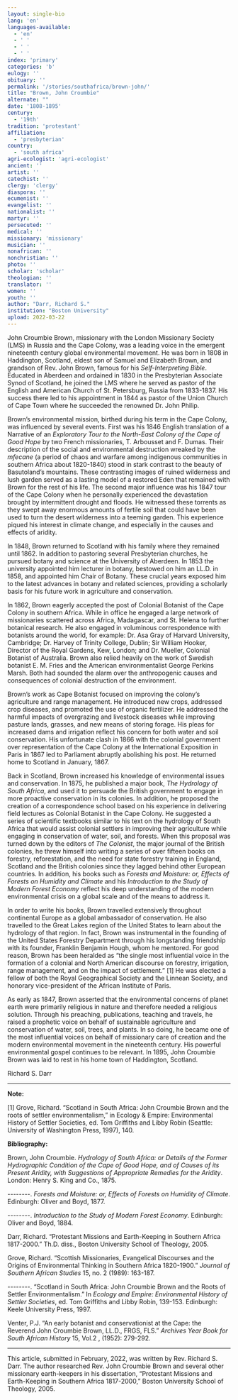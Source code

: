 ```yaml
---
layout: single-bio
lang: 'en'
languages-available:
  - 'en'
  - ' '
  - ' '
  - ' '
index: 'primary'
categories: 'b'
eulogy: ''
obituary: ''
permalink: '/stories/southafrica/brown-john/'
title: "Brown, John Croumbie"
alternate: ""
date: '1808-1895'
century:
  - '19th'
tradition: 'protestant'
affiliation:
  - 'presbyterian'
country:
  - 'south africa'
agri-ecologist: 'agri-ecologist'
ancient: ''
artist: ''
catechist: ''
clergy: 'clergy'
diaspora: ''
ecumenist: ''
evangelist: ''
nationalist: ''
martyr: ''
persecuted: ''
medical: ''
missionary: 'missionary'
musician: ''
nonafrican: ''
nonchristian: ''
photo: ''
scholar: 'scholar'
theologian: ''
translator: ''
women: ''
youth: ''
author: "Darr, Richard S."
institution: "Boston University"
upload: 2022-03-22
---
```


John Croumbie Brown, missionary with the London Missionary Society (LMS) in Russia and the Cape Colony, was a leading voice in the emergent nineteenth century global environmental movement. He was born in 1808 in Haddington, Scotland, eldest son of Samuel and Elizabeth Brown, and grandson of Rev. John Brown, famous for his *Self-Interpreting Bible*. Educated in Aberdeen and ordained in 1830 in the Presbyterian Associate Synod of Scotland, he joined the LMS where he served as pastor of the English and American Church of St. Petersburg, Russia from 1833-1837. His success there led to his appointment in 1844 as pastor of the Union Church of Cape Town where he succeeded the renowned Dr. John Philip.

Brown’s environmental mission, birthed during his term in the Cape Colony, was influenced by several events. First was his 1846 English translation of a Narrative of an *Exploratory Tour to the North-East Colony of the Cape of Good Hope* by two French missionaries, T. Arbousset and F. Dumas. Their description of the social and environmental destruction wreaked by the *mfecane* (a period of chaos and warfare among indigenous communities in southern Africa about 1820-1840) stood in stark contrast to the beauty of Basutoland’s mountains. These contrasting images of ruined wilderness and lush garden served as a lasting model of a restored Eden that remained with Brown for the rest of his life. The second major influence was his 1847 tour of the Cape Colony when he personally experienced the devastation brought by intermittent drought and floods. He witnessed these torrents as they swept away enormous amounts of fertile soil that could have been used to turn the desert wilderness into a teeming garden. This experience piqued his interest in climate change, and especially in the causes and effects of aridity.   

In 1848, Brown returned to Scotland with his family where they remained until 1862. In addition to pastoring several Presbyterian churches, he pursued botany and science at the University of Aberdeen. In 1853 the university appointed him lecturer in botany, bestowed on him an LL.D. in 1858, and appointed him Chair of Botany. These crucial years exposed him to the latest advances in botany and related sciences, providing a scholarly basis for his future work in agriculture and conservation.

In 1862, Brown eagerly accepted the post of Colonial Botanist of the Cape Colony in southern Africa. While in office he engaged a large network of missionaries scattered across Africa, Madagascar, and St. Helena to further botanical research. He also engaged in voluminous correspondence with botanists around the world, for example: Dr. Asa Gray of Harvard University, Cambridge; Dr. Harvey of Trinity College, Dublin; Sir William Hooker, Director of the Royal Gardens, Kew, London; and Dr. Mueller, Colonial Botanist of Australia. Brown also relied heavily on the work of Swedish botanist E. M. Fries and the American environmentalist George Perkins Marsh. Both had sounded the alarm over the anthropogenic causes and consequences of colonial destruction of the environment.

Brown’s work as Cape Botanist focused on improving the colony’s agriculture and range management. He introduced new crops, addressed crop diseases, and promoted the use of organic fertilizer. He addressed the harmful impacts of overgrazing and livestock diseases while improving pasture lands, grasses, and new means of storing forage. His pleas for increased dams and irrigation reflect his concern for both water and soil conservation. His unfortunate clash in 1866 with the colonial government over representation of the Cape Colony at the International Exposition in Paris in 1867 led to Parliament abruptly abolishing his post. He returned home to Scotland in January, 1867.

Back in Scotland, Brown increased his knowledge of environmental issues and conservation. In 1875, he published a major book, *The Hydrology of South Africa*, and used it to persuade the British government to engage in more proactive conservation in its colonies. In addition, he proposed the creation of a correspondence school based on his experience in delivering field lectures as Colonial Botanist in the Cape Colony. He suggested a series of scientific textbooks similar to his text on the hydrology of South Africa that would assist colonial settlers in improving their agriculture while engaging in conservation of water, soil, and forests. When this proposal was turned down by the editors of *The Colonist*, the major journal of the British colonies, he threw himself into writing a series of over fifteen books on forestry, reforestation, and the need for state forestry training in England, Scotland and the British colonies since they lagged behind other European countries. In addition, his books such as *Forests and Moisture: or, Effects of Forests on Humidity and Climate* and his *Introduction to the Study of Modern Forest Economy* reflect his deep understanding of the modern environmental crisis on a global scale and of the means to address it.

In order to write his books, Brown travelled extensively throughout continental Europe as a global ambassador of conservation. He also travelled to the Great Lakes region of the United States to learn about the hydrology of that region. In fact, Brown was instrumental in the founding of the United States Forestry Department through his longstanding friendship with its founder, Franklin Benjamin Hough, whom he mentored. For good reason, Brown has been heralded as “the single most influential voice in the formation of a colonial and North American discourse on forestry, irrigation, range management, and on the impact of settlement.” [1] He was elected a fellow of both the Royal Geographical Society and the Linnean Society, and honorary vice-president of the African Institute of Paris.  

As early as 1847, Brown asserted that the environmental concerns of planet earth were primarily religious in nature and therefore needed a religious solution. Through his preaching, publications, teaching and travels, he raised a prophetic voice on behalf of sustainable agriculture and conservation of water, soil, trees, and plants. In so doing, he became one of the most influential voices on behalf of missionary care of creation and the modern environmental movement in the nineteenth century. His powerful environmental gospel continues to be relevant.  In 1895, John Croumbie Brown was laid to rest in his home town of Haddington, Scotland.

Richard S. Darr

---

**Note:**

[1] Grove, Richard. “Scotland in South Africa: John Croumbie Brown and the roots of settler environmentalism,” in Ecology & Empire: Environmental History of Settler Societies, ed. Tom Griffiths and Libby Robin (Seattle: University of Washington Press, 1997), 140.

**Bibliography:**

Brown, John Croumbie. *Hydrology of South Africa: or Details of the Former Hydrographic Condition of the Cape of Good Hope, and of Causes of its Present Aridity, with Suggestions of Appropriate Remedies for the Aridity*. London: Henry S. King and Co., 1875.

--------.  *Forests and Moisture: or, Effects of Forests on Humidity of Climate*. Edinburgh: Oliver and Boyd, 1877.

--------.  *Introduction to the Study of Modern Forest Economy*.  Edinburgh:  Oliver and Boyd, 1884.

Darr, Richard. “Protestant Missions and Earth-Keeping in Southern Africa 1817-2000.” Th.D. diss., Boston University School of Theology, 2005.

Grove, Richard.  “Scottish Missionaries, Evangelical Discourses and the Origins of Environmental Thinking in Southern Africa 1820-1900.” *Journal of Southern African Studies* 15, no. 2 (1989): 163-187.

--------.  “Scotland in South Africa: John Croumbie Brown and the Roots of Settler Environmentalism.” In *Ecology and Empire: Environmental History of Settler Societies*, ed. Tom Griffiths and Libby Robin, 139-153. Edinburgh: Keele University Press, 1997.

Venter, P.J. “An early botanist and conservationist at the Cape: the Reverend John Croumbie Brown, LL.D., FRGS, FLS.” *Archives Year Book for South African History* 15, Vol.2 , (1952): 279-292.

---

This article, submitted in February, 2022, was written by Rev. Richard S. Darr.  The author researched Rev. John Croumbie Brown and several other missionary earth-keepers in his dissertation, “Protestant Missions and Earth-Keeping in Southern Africa 1817-2000,” Boston University School of Theology, 2005.
